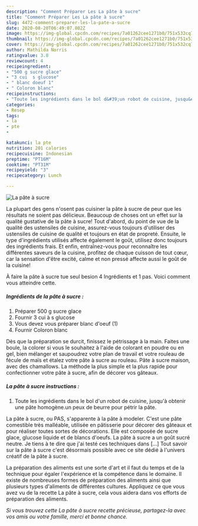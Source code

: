 ```yaml
---
description: "Comment Préparer Les La pâte à sucre"
title: "Comment Préparer Les La pâte à sucre"
slug: 4472-comment-preparer-les-la-pate-a-sucre
date: 2020-08-20T06:49:07.802Z
image: https://img-global.cpcdn.com/recipes/7a01262cee1271b0/751x532cq70/la-pate-a-sucre-photo-principale-de-la-recette.jpg
thumbnail: https://img-global.cpcdn.com/recipes/7a01262cee1271b0/751x532cq70/la-pate-a-sucre-photo-principale-de-la-recette.jpg
cover: https://img-global.cpcdn.com/recipes/7a01262cee1271b0/751x532cq70/la-pate-a-sucre-photo-principale-de-la-recette.jpg
author: Mathilda Norris
ratingvalue: 3.8
reviewcount: 4
recipeingredient:
- "500 g sucre glace"
- "3 cui  s glucose"
- " blanc doeuf 1"
- " Coloron blanc"
recipeinstructions:
- "Toute les ingrédients dans le bol d&#39;un robot de cuisine, jusqu&#39;à obtenir une pâte homogène.un peux de beurre pour pétrir la pâte."
categories:
- Resep
tags:
- la
- pte
- 

katakunci: la pte  
nutrition: 201 calories
recipecuisine: Indonesian
preptime: "PT16M"
cooktime: "PT31M"
recipeyield: "3"
recipecategory: Lunch

---
```



![La pâte à sucre](https://img-global.cpcdn.com/recipes/7a01262cee1271b0/751x532cq70/la-pate-a-sucre-photo-principale-de-la-recette.jpg)

La plupart des gens n'osent pas cuisiner la pâte à sucre de peur que les résultats ne soient pas délicieux. Beaucoup de choses ont un effet sur la qualité gustative de la pâte à sucre! Tout d'abord, du point de vue de la qualité des ustensiles de cuisine, assurez-vous toujours d'utiliser des ustensiles de cuisine de qualité et toujours en état de propreté. Ensuite, le type d'ingrédients utilisés affecte également le goût, utilisez donc toujours des ingrédients frais. Et enfin, entraînez-vous pour reconnaître les différentes saveurs de la cuisine, profitez de chaque cuisson de tout cœur, car la sensation d'être excité, calme et non pressé affecte aussi le goût de la cuisine!

<!--inarticleads1-->

À faire la pâte à sucre tue seul besion 4 Ingrédients et 1 pas. Voici comment vous atteindre cette.

##### Ingrédients de la pâte à sucre :

1. Préparer 500 g sucre glace
1. Fournir 3 cui à s glucose
1. Vous devez vous préparer  blanc d&#39;oeuf (1)
1. Fournir  Coloron blanc


Dès que la préparation se durcit, finissez le pétrissage à la main. Faites une boule, la colorer si vous le souhaitez à l&#39;aide de colorant en poudre ou en gel, bien mélanger et saupoudrez votre plan de travail et votre rouleau de fécule de maïs et étalez votre pâte à sucre au rouleau. Pâte à sucre maison, avec des chamallows. La méthode la plus simple et la plus rapide pour confectionner votre pâte à sucre, afin de décorer vos gâteaux. 

<!--inarticleads2-->

##### La pâte à sucre instructions :

1. Toute les ingrédients dans le bol d&#39;un robot de cuisine, jusqu&#39;à obtenir une pâte homogène.un peux de beurre pour pétrir la pâte.


La pâte à sucre, ou PAS, s&#39;apparente à la pâte à modeler. C&#39;est une pâte comestible très malléable, utilisée en pâtisserie pour décorer des gâteaux et pour réaliser toutes sortes de décorations. Elle est composée de sucre glace, glucose liquide et de blancs d&#39;oeufs. La pâte à sucre a un goût sucré neutre. Je tiens à te dire que j&#39;ai testé ces techniques dans […] Tout savoir sur la pâte à sucre c&#39;est désormais possible avec ce site dédié à l&#39;univers créatif de la pâte à sucre. 

<!--inarticleads1-->

<p>
La préparation des aliments est une sorte d'art et il faut du temps et de la technique pour égaler l'expérience et la compétence dans le domaine. Il existe de nombreuses formes de préparation des aliments ainsi que plusieurs types d'aliments de différentes cultures. Appliquez ce que vous avez vu de la recette La pâte à sucre, cela vous aidera dans vos efforts de préparation des aliments.
</p>

<p>
<i>Si vous trouvez cette La pâte à sucre recette précieuse, partagez-la avec vos amis ou votre famille, merci et bonne chance.</i>
</p>
